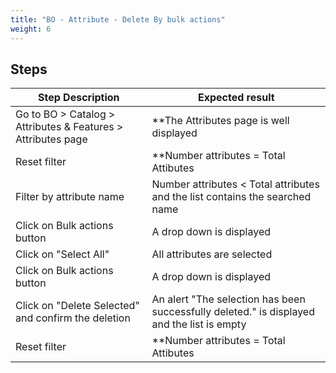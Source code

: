 ```yaml
---
title: "BO - Attribute - Delete By bulk actions"
weight: 6
---
```

## Steps
| Step Description | Expected result |
| ----- | ----- |
| Go to BO > Catalog > Attributes & Features > Attributes page | **The Attributes page is well displayed |
| Reset filter | **Number attributes = Total Attibutes |
| Filter by attribute name | Number attributes < Total attributes and the list contains the searched name |
| Click on Bulk actions button | A drop down is displayed |
| Click on "Select All" | All attributes are selected |
| Click on Bulk actions button | A drop down is displayed |
| Click on "Delete Selected" and confirm the deletion | An alert "The selection has been successfully deleted." is displayed and the list is empty |
| Reset filter | **Number attributes = Total Attibutes |
